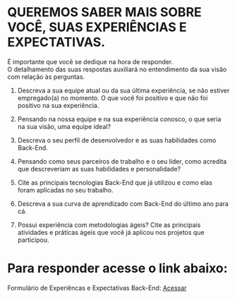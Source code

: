 # QUEREMOS SABER MAIS SOBRE VOCÊ, SUAS EXPERIÊNCIAS E EXPECTATIVAS. 
É importante que você se dedique na hora de responder.<br>
O detalhamento das suas respostas auxiliará no entendimento da sua visão com relação às perguntas.

1) Descreva a sua equipe atual ou da sua última experiência, se não estiver empregado(a) no momento. O que você foi positivo e que não foi positivo na sua experiência.

2) Pensando na nossa equipe e na sua experiência conosco, o que seria na sua visão, uma equipe ideal?

3) Descreva o seu perfil de desenvolvedor e as suas habilidades como Back-End.

4) Pensando como seus parceiros de trabalho e o seu líder, como acredita que descreveriam as suas habilidades e personalidade?

5) Cite as principais tecnologias Back-End que já utilizou e como elas foram aplicadas no seu trabalho.

6) Descreva a sua curva de aprendizado com Back-End do último ano para cá.

7) Possui experiência com metodologias ágeis? Cite as principais atividades e práticas ágeis que você já aplicou nos projetos que participou.

# Para responder acesse o link abaixo: 
Formulário de Experiêncas e Expectativas Back-End: <a href="https://forms.office.com/Pages/ResponsePage.aspx?id=3xzc5YkOy0i3L5kgjQNlUtfletUztaRCrck-VijwPgJUNTlRNk44SlFJVEQyQlJGVTVXT1BJWTY1Qy4u"> Acessar</a>
